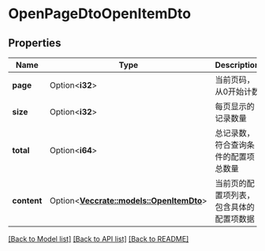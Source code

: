 # OpenPageDtoOpenItemDto

## Properties

Name | Type | Description | Notes
------------ | ------------- | ------------- | -------------
**page** | Option<**i32**> | 当前页码，从0开始计数 | [optional]
**size** | Option<**i32**> | 每页显示的记录数量 | [optional]
**total** | Option<**i64**> | 总记录数，符合查询条件的配置项总数量 | [optional]
**content** | Option<[**Vec<crate::models::OpenItemDto>**](OpenItemDTO.md)> | 当前页的配置项列表，包含具体的配置项数据 | [optional]

[[Back to Model list]](../README.md#documentation-for-models) [[Back to API list]](../README.md#documentation-for-api-endpoints) [[Back to README]](../README.md)
